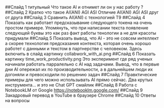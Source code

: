 ##Слайд 1 титульный
Что такое AI и отнимет ли он у нас работу ?
##Слайд 2
Кратко что такое AI(ANI) AGI ASI
Отличие AI(ANI) AGI ASI друг от друга
##Слайд 3
Сравнить AI(ANI) с технологией T9
##Слайд 4
Показать как работает предсказывание следующего токена на очень простом примере. Упомянуть, что при написании текста появление следующей буквы это как раз факт работы тенологии а не для красоты придумали
##Слайд 5
Показать вывод, что AI - это не совсем интеллект а скорее технология предсказания контекста, которая очень хорошо работет с данными и текстом в партнерстве с человеком. Здесь включить в слайд картинку collabwork_with_ai.png
##Слайд 6
Показать картинку time_work_productivity.png Это эксперимент где ряд ученых начинали работать парралельно с AI над задачами. Вывод, что в первые дни AI опережал их по производительности, а в дальнейшем люди их догоняли и превосходили по решению задач
##Слайд 7
Правктические примеры для чего можно использывать AI прямо сейчас. Два крутых инструмента... и это не Chat GPT смайлик
##Слайд 8
Работа с NotebookLM от Google https://notebooklm.google.com/
##Слайд 9
Закадровый перевод в YouTube в браузере Chrome
##Слайд 10
Ответы на вопросы